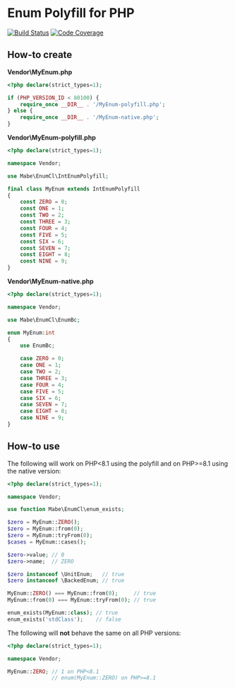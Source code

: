 # Enum Polyfill for PHP

[![Build Status](https://github.com/marc-mabe/php-enum-polyfill/workflows/Test/badge.svg?branch=master)](https://github.com/marc-mabe/php-enum-polyfill/actions?query=workflow%3ATest%20branch%3Amaster)
[![Code Coverage](https://codecov.io/github/marc-mabe/php-enum-polyfill/coverage.svg?branch=master)](https://codecov.io/gh/marc-mabe/php-enum-polyfill/branch/master/)

## How-to create

**Vendor\MyEnum.php**
```php
<?php declare(strict_types=1);

if (PHP_VERSION_ID < 80100) {
    require_once __DIR__ . '/MyEnum-polyfill.php';
} else {
    require_once __DIR__ . '/MyEnum-native.php';
}

```

**Vendor\MyEnum-polyfill.php**
```php
<?php declare(strict_types=1);

namespace Vendor;

use Mabe\EnumCl\IntEnumPolyfill;

final class MyEnum extends IntEnumPolyfill
{
    const ZERO = 0;
    const ONE = 1;
    const TWO = 2;
    const THREE = 3;
    const FOUR = 4;
    const FIVE = 5;
    const SIX = 6;
    const SEVEN = 7;
    const EIGHT = 8;
    const NINE = 9;
}

```

**Vendor\MyEnum-native.php**
```php
<?php declare(strict_types=1);

namespace Vendor;

use Mabe\EnumCl\EnumBc;

enum MyEnum:int
{
    use EnumBc;

    case ZERO = 0;
    case ONE = 1;
    case TWO = 2;
    case THREE = 3;
    case FOUR = 4;
    case FIVE = 5;
    case SIX = 6;
    case SEVEN = 7;
    case EIGHT = 8;
    case NINE = 9;
}

```

## How-to use

The following will work on PHP<8.1 using the polyfill and on PHP>=8.1 using the native version:

```php
<?php declare(strict_types=1);

namespace Vendor;

use function Mabe\EnumCl\enum_exists;

$zero = MyEnum::ZERO();
$zero = MyEnum::from(0);
$zero = MyEnum::tryFrom(0);
$cases = MyEnum::cases();

$zero->value; // 0
$zero->name;  // ZERO

$zero instanceof \UnitEnum;   // true
$zero instanceof \BackedEnum; // true

MyEnum::ZERO() === MyEnum::from(0);     // true
MyEnum::from(0) === MyEnum::tryFrom(0); // true

enum_exists(MyEnum::class); // true
enum_exists('stdClass');    // false

```

The following will **not** behave the same on all PHP versions:
```php
<?php declare(strict_types=1);

namespace Vendor;

MyEnum::ZERO; // 1 on PHP<8.1
              // enum(MyEnum::ZERO) on PHP>=8.1
```


